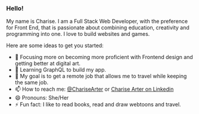 ### Hello!

My name is Charise. I am a Full Stack Web Developer, with the preference for Front End, that is passionate about combining education, creativity and programming into one. I love to build websites and games.

Here are some ideas to get you started:

- 🔭 Focusing more on becoming more proficient with Frontend design and getting better at digital art.
- 🌱 Learning GraphQL to build my app.
- 💬 My goal is to get a remote job that allows me to travel while keeping the same job.
- 📫 How to reach me: [@ChariseArter](https://twitter.com/ChariseArter) or [Charise Arter on Linkedin](https://www.linkedin.com/in/charisearter/)
- 😄 Pronouns: She/Her
- ⚡ Fun fact: I like to read books, read and draw webtoons and travel.

